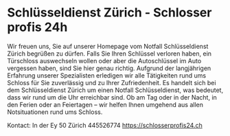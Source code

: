 # Schlüsseldienst Zürich - Schlosser profis 24h
Wir freuen uns, Sie auf unserer Homepage vom Notfall Schlüsseldienst Zürich begrüßen zu dürfen. 
Falls Sie Ihren Schlüssel verloren haben, ein Türschloss auswechseln wollen oder aber die Autoschlüssel im Auto vergessen haben, sind Sie hier genau richtig. Aufgrund der langjährigen Erfahrung unserer Spezialisten erledigen wir alle Tätigkeiten rund ums Schloss für Sie zuverlässig und zu Ihrer Zufriedenheit. Es handelt sich bei dem Schlüsseldienst Zürich um einen Notfall Schlüsseldienst, was bedeutet, dass wir rund um die Uhr erreichbar sind. Ob am Tag oder in der Nacht, in den Ferien oder an Feiertagen – wir helfen Ihnen umgehend aus allen Notsituationen rund ums Schloss.

Kontact:
In der Ey 50 Zürich
445526774
https://schlosserprofis24.ch

